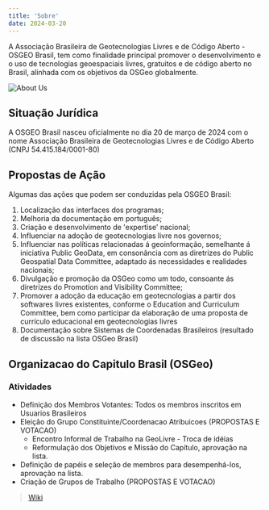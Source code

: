 ```yaml
---
title: 'Sobre'
date: 2024-03-20
---
```


A Associação Brasileira de Geotecnologias Livres e de Código Aberto - OSGEO Brasil, tem como finalidade principal promover o desenvolvimento e o uso de tecnologias geoespaciais livres, gratuitos e de código aberto no Brasil, alinhada com os objetivos da OSGeo globalmente.

![About Us](/images/OSGeo_Brasil.png)

## Situação Jurídica

A OSGEO Brasil nasceu oficialmente no dia 20 de março de 2024 com o nome Associação Brasileira de Geotecnologias Livres e de Código Aberto (CNPJ 54.415.184/0001-80)

## Propostas de Ação
Algumas das ações que podem ser conduzidas pela OSGEO Brasil:

1. Localização das interfaces dos programas;
2. Melhoria da documentação em português;
3. Criação e desenvolvimento de 'expertise' nacional;
4. Influenciar na adoção de geotecnologias livre nos governos;
5. Influenciar nas políticas relacionadas á geoinformação, semelhante á iniciativa Public GeoData, em consonância com as diretrizes do Public Geospatial Data Committee, adaptado ás necessidades e realidades nacionais;
6. Divulgação e promoção da OSGeo como um todo, consoante ás diretrizes do Promotion and Visibility Committee;
7. Promover a adoção da educação em geotecnologias a partir dos softwares livres existentes, conforme o Education and Curriculum Committee, bem como participar da elaboração de uma proposta de currículo educacional em geotecnologias livres
8. Documentação sobre Sistemas de Coordenadas Brasileiros (resultado de discussão na lista OSGeo Brasil)

## Organizacao do Capitulo Brasil (OSGeo)

### Atividades

- Definição dos Membros Votantes: Todos os membros inscritos em Usuarios Brasileiros
- Eleição do Grupo Constituinte/Coordenacao Atribuicoes (PROPOSTAS E VOTACAO)
  - Encontro Informal de Trabalho na GeoLivre - Troca de idéias
  - Reformulação dos Objetivos e Missão do Capítulo, aprovação na lista.
- Definição de papéis e seleção de membros para desempenhá-los, aprovação na lista.
- Criação de Grupos de Trabalho (PROPOSTAS E VOTACAO)

> [Wiki](https://wiki.osgeo.org/wiki/Brasil)
